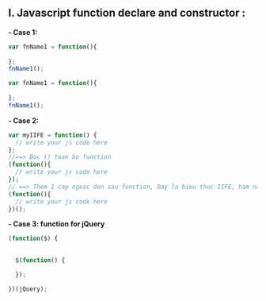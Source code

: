 ## I. Javascript function declare and constructor :

**- Case 1:**

```javascript
var fnName1 = function(){
  
};
fnName1();
```

```javascript
var fnName1 = function(){
  
};
fnName1();
```

**- Case 2:**

```javascript
var myIIFE = function() {
  // write your js code here
};
//==> Boc () toan bo function
(function(){
  // write your js code here
});
// ==> Them 1 cap ngoac don sau function, Day la bieu thuc IIFE, ham nay sau khi khai bao se chay luon chu ko phai doi call nua.
(function(){
  // write your js code here
})();
```

**- Case 3: function for jQuery**

```javascript
(function($) {
  

  $(function() {

  });

})(jQuery);
```
